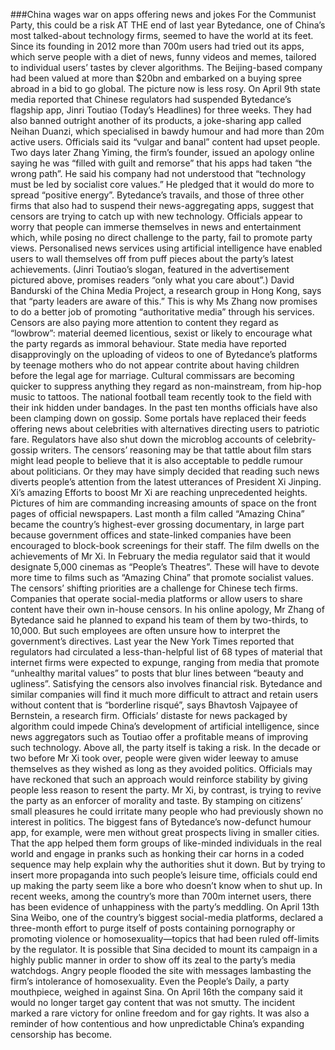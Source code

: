 ###China wages war on apps offering news and jokes
For the Communist Party, this could be a risk
AT THE end of last year Bytedance, one of China’s most talked-about technology firms, seemed to have the world at its feet. Since its founding in 2012 more than 700m users had tried out its apps, which serve people with a diet of news, funny videos and memes, tailored to individual users’ tastes by clever algorithms. The Beijing-based company had been valued at more than $20bn and embarked on a buying spree <span class="fa fa-info-circle">abroad</span> in a <span class="fa fa-info-circle">bid</span> to go global.
 The picture now is less rosy. On <span class="fa fa-info-circle">April</span> 9th state media reported that Chinese regulators had suspended Bytedance’s flagship app, Jinri Toutiao (Today’s Headlines) for three weeks. They had also banned outright another of its products, a joke-sharing app called Neihan Duanzi, which specialised in bawdy humour and had more than 20m active users. Officials said its “vulgar and banal” content had upset people. Two days later Zhang Yiming, the firm’s founder, issued an apology online saying he was “filled with guilt and remorse” that his apps had taken “the wrong path”. He said his company had not understood that “technology must be led by <span class="fa fa-info-circle">socialist</span> core values.” He pledged that it would do more to spread “positive energy”.
  Bytedance’s travails, and those of three other firms that also had to <span class="fa fa-info-circle">suspend</span> their news-aggregating apps, suggest that censors are trying to catch up with new technology. Officials <span class="fa fa-info-circle">appear</span> to worry that people can immerse themselves in news and entertainment which, while posing no direct challenge to the party, fail to promote party views. Personalised news services using artificial <span class="fa fa-info-circle">intelligence</span> have enabled users to wall themselves off from puff pieces about the party’s latest achievements. (Jinri Toutiao’s slogan, featured in the <span class="fa fa-info-circle">advertisement</span> pictured above, promises readers “only what you care about”.) David Bandurski of the China Media Project, a research group in Hong Kong, says that “party leaders are <span class="fa fa-info-circle">aware</span> of this.” This is why Ms Zhang now promises to do a better job of promoting “authoritative media” through his services.
  Censors are also paying more attention to content they <span class="fa fa-info-circle">regard</span> as “lowbrow”: material <span class="fa fa-info-circle">deemed</span> licentious, sexist or likely to encourage what the party regards as <span class="fa fa-info-circle">immoral</span> behaviour. State media have reported <span class="fa fa-info-circle">disapprovingly</span> on the uploading of videos to one of Bytedance’s platforms by <span class="fa fa-info-circle">teenage</span> mothers who do not <span class="fa fa-info-circle">appear</span> <span class="fa fa-info-circle">contrite</span> about having children before the <span class="fa fa-info-circle">legal</span> age for marriage. Cultural commissars are becoming quicker to suppress <span class="fa fa-info-circle">anything</span> they <span class="fa fa-info-circle">regard</span> as non-mainstream, from hip-hop music to tattoos. The national football team recently took to the <span class="fa fa-info-circle">field</span> with their ink hidden under bandages.
   In the past ten months officials have also been clamping down on gossip. Some portals have replaced their feeds offering news about celebrities with alternatives directing users to <span class="fa fa-info-circle">patriotic</span> fare. Regulators have also shut down the microblog accounts of celebrity-gossip writers. The censors’ <span class="fa fa-info-circle">reasoning</span> may be that tattle about film stars might lead people to believe that it is also <span class="fa fa-info-circle">acceptable</span> to peddle <span class="fa fa-info-circle">rumour</span> about politicians. Or they may have simply decided that reading such news diverts people’s attention from the latest utterances of President Xi Jinping.
  Xi’s amazing
   Efforts to <span class="fa fa-info-circle">boost</span> <span class="fa fa-info-circle">Mr</span> Xi are reaching <span class="fa fa-info-circle">unprecedented</span> heights. Pictures of him are <span class="fa fa-info-circle">commanding</span> increasing amounts of space on the front pages of official newspapers. Last month a film called “Amazing China” became the country’s highest-ever grossing documentary, in large part because government offices and state-linked companies have been encouraged to block-book screenings for their staff. The film dwells on the achievements of <span class="fa fa-info-circle">Mr</span> Xi. In February the media regulator said that it would designate 5,000 cinemas as “People’s Theatres”. These will have to devote more time to films such as “Amazing China” that promote <span class="fa fa-info-circle">socialist</span> values.
  The censors’ shifting priorities are a challenge for Chinese tech firms. Companies that operate social-media platforms or allow users to share content have their own in-house censors. In his online apology, <span class="fa fa-info-circle">Mr</span> Zhang of Bytedance said he planned to <span class="fa fa-info-circle">expand</span> his team of them by two-thirds, to 10,000. But such employees are often <span class="fa fa-info-circle">unsure</span> how to <span class="fa fa-info-circle">interpret</span> the government’s directives. Last year the New York Times reported that regulators had circulated a less-than-helpful list of 68 types of material that internet firms were <span class="fa fa-info-circle">expected</span> to expunge, ranging from media that promote “unhealthy <span class="fa fa-info-circle">marital</span> values” to posts that blur lines between “beauty and ugliness”.
   Satisfying the censors also involves <span class="fa fa-info-circle">financial</span> risk. Bytedance and similar companies will find it much more difficult to <span class="fa fa-info-circle">attract</span> and <span class="fa fa-info-circle">retain</span> users without content that is “borderline risqué”, says Bhavtosh Vajpayee of Bernstein, a research firm. Officials’ distaste for news packaged by algorithm could impede China’s <span class="fa fa-info-circle">development</span> of artificial intelligence, since news aggregators such as Toutiao offer a <span class="fa fa-info-circle">profitable</span> means of improving such technology.
    Above all, the party itself is taking a risk. In the <span class="fa fa-info-circle">decade</span> or two before <span class="fa fa-info-circle">Mr</span> Xi took over, people were given <span class="fa fa-info-circle">wider</span> <span class="fa fa-info-circle">leeway</span> to amuse themselves as they wished as long as they avoided politics. Officials may have reckoned that such an <span class="fa fa-info-circle">approach</span> would reinforce stability by giving people less reason to resent the party. <span class="fa fa-info-circle">Mr</span> Xi, by contrast, is trying to revive the party as an <span class="fa fa-info-circle">enforcer</span> of morality and taste. By stamping on citizens’ small pleasures he could irritate many people who had <span class="fa fa-info-circle">previously</span> shown no interest in politics.
    The biggest fans of Bytedance’s now-defunct humour app, for example, were men without great prospects living in smaller cities. That the app helped them form groups of like-minded individuals in the real world and engage in pranks such as <span class="fa fa-info-circle">honking</span> their car horns in a coded sequence may help explain why the authorities shut it down. But by trying to insert more <span class="fa fa-info-circle">propaganda</span> into such people’s leisure time, officials could end up making the party seem like a bore who doesn’t know when to shut up.
     In recent weeks, among the country’s more than 700m internet users, there has been evidence of unhappiness with the party’s meddling. On <span class="fa fa-info-circle">April</span> 13th Sina Weibo, one of the country’s biggest social-media platforms, declared a three-month effort to purge itself of posts <span class="fa fa-info-circle">containing</span> <span class="fa fa-info-circle">pornography</span> or promoting <span class="fa fa-info-circle">violence</span> or homosexuality—topics that had been ruled off-limits by the regulator. It is possible that Sina decided to mount its campaign in a highly public manner in order to show off its <span class="fa fa-info-circle">zeal</span> to the party’s media watchdogs.
     Angry people flooded the site with messages lambasting the firm’s <span class="fa fa-info-circle">intolerance</span> of homosexuality. <span class="fa fa-info-circle">Even</span> the People’s Daily, a party mouthpiece, weighed in against Sina. On <span class="fa fa-info-circle">April</span> 16th the company said it would no longer target gay content that was not smutty. The incident marked a rare victory for online freedom and for gay rights. It was also a reminder of how <span class="fa fa-info-circle">contentious</span> and how <span class="fa fa-info-circle">unpredictable</span> China’s expanding <span class="fa fa-info-circle">censorship</span> has become.